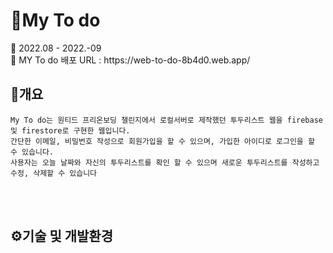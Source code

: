 <h1>💙My To do</h1>
📌 2022.08 - 2022.-09
<br>
📌 MY To do 배포 URL : https://web-to-do-8b4d0.web.app/

<h2>📄개요</h2>

```
My To do는 원티드 프리온보딩 챌린지에서 로컬서버로 제작했던 투두리스트 웹을 firebase 및 firestore로 구현한 웹입니다.
간단한 이메일, 비밀번호 작성으로 회원가입을 할 수 있으며, 가입한 아이디로 로그인을 할 수 있습니다.
사용자는 오늘 날짜와 자신의 투두리스트를 확인 할 수 있으며 새로운 투두리스트를 작성하고 수정, 삭제할 수 있습니다

```

</br>
<br>
<h2>⚙기술 및 개발환경</h2>
